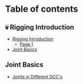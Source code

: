 # Table of contents

## 💀 Rigging Introduction

* [Rigging Introduction](README.md)
  * [Page 1](rigging-introduction/tst/page-1.md)
* [Joint Basics](rigging-introduction/joint-basics.md)

## Joint Basics

* [Joints in Different DCC's](joint-basics/joints-in-different-dccs.md)
